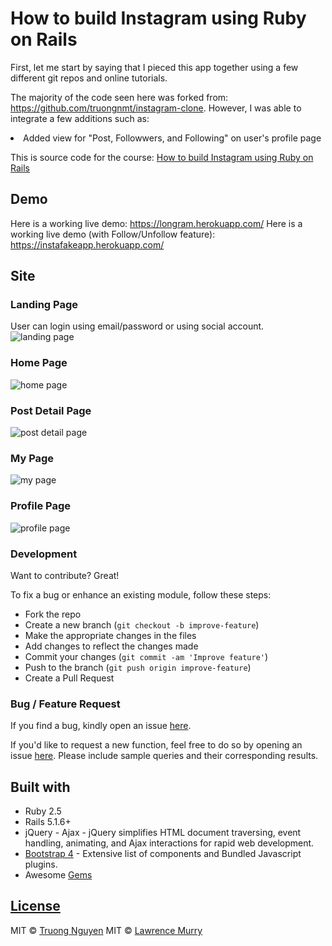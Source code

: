 # How to build Instagram using Ruby on Rails

First, let me start by saying that I pieced this app together using a few different git repos and online tutorials.

The majority of the code seen here was forked from: https://github.com/truongnmt/instagram-clone. However, I was able to integrate a few additions such as:

<li>Added view for "Post, Followwers, and Following" on user's profile page</li> 

This is source code for the course: [How to build Instagram using Ruby on Rails](https://www.udemy.com/course/1648774/) 

## Demo
Here is a working live demo: https://longram.herokuapp.com/
Here is a working live demo (with Follow/Unfollow feature): https://instafakeapp.herokuapp.com/

## Site

### Landing Page
User can login using email/password or using social account.
![landing page](screenshots/landing.png)

### Home Page
![home page](screenshots/home.png)

### Post Detail Page
![post detail page](screenshots/post_detail.png)

### My Page
![my page](screenshots/mypage.png)

### Profile Page
![profile page](screenshots/profile.png)

### Development
Want to contribute? Great!

To fix a bug or enhance an existing module, follow these steps:

- Fork the repo
- Create a new branch (`git checkout -b improve-feature`)
- Make the appropriate changes in the files
- Add changes to reflect the changes made
- Commit your changes (`git commit -am 'Improve feature'`)
- Push to the branch (`git push origin improve-feature`)
- Create a Pull Request

### Bug / Feature Request

If you find a bug, kindly open an issue [here](https://github.com/truongnmt/instagram-udemy/issues/new).

If you'd like to request a new function, feel free to do so by opening an issue [here](https://github.com/truongnmt/instagram-udemy/issues/new). Please include sample queries and their corresponding results.


## Built with
- Ruby 2.5
- Rails 5.1.6+
- jQuery - Ajax - jQuery simplifies HTML document traversing, event handling, animating, and Ajax interactions for rapid web development.
- [Bootstrap 4](http://getbootstrap.com/) - Extensive list of components and  Bundled Javascript plugins.
- Awesome [Gems](Gemfile)

## [License](LICENSE.md)

MIT © [Truong Nguyen](https://github.com/truongnmt)
MIT © [Lawrence Murry](https://github.com/freshmurry)
